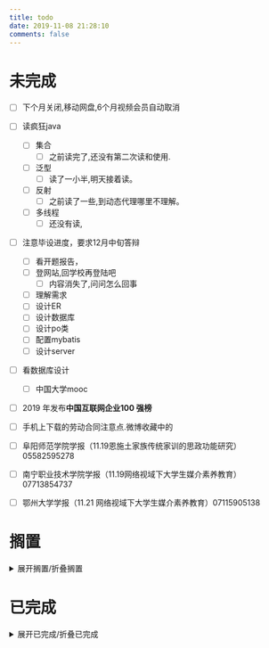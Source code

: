 ```yaml
---
title: todo
date: 2019-11-08 21:28:10
comments: false
---
```

# 未完成
- [ ] 下个月关闭,移动网盘,6个月视频会员自动取消
- [ ] 读疯狂java
    - [ ] 集合
        - [ ] 之前读完了,还没有第二次读和使用.
    - [ ] 泛型
        - [ ] 读了一小半,明天接着读。
    - [ ] 反射
        - [ ] 之前读了一些,到动态代理哪里不理解。
    - [ ] 多线程
        - [ ] 还没有读,
- [ ] 注意毕设进度，要求12月中旬答辩
    - [ ] 看开题报告，
    - [ ] 登网站,回学校再登陆吧
        - [ ] 内容消失了,问问怎么回事
    - [ ] 理解需求
    - [ ] 设计ER
    - [ ] 设计数据库
    - [ ] 设计po类
    - [ ] 配置mybatis
    - [ ] 设计server
- [ ] 看数据库设计
    - [ ] 中国大学mooc


- [ ] 2019 年发布**中国互联网企业100 强榜**
- [ ] 手机上下载的劳动合同注意点.微博收藏中的
- [ ] 阜阳师范学院学报（11.19恩施土家族传统家训的思政功能研究）05582595278
- [ ] 南宁职业技术学院学报（11.19网络视域下大学生媒介素养教育）07713854737
- [ ] 鄂州大学学报（11.21 网络视域下大学生媒介素养教育）07115905138


# 搁置
<details><summary>展开搁置/折叠搁置</summary>

- [ ] eclipse画er图
    - [ ] 下载插件
- [ ] idea画er图
- [ ] Navicat画ER图.
    - [ ] 根据E-R图生成表
- [ ] 还钱
    - [ ] 已经还了,等审核.明天看看审核通过了没
- [ ] 谷歌收录 https://jactor-sue.github.io/zh-CN/how-blog-on-githubpages-can-be-searched-by-google/
- [ ] 写使用Gitalk评论系统的文档.
- [ ] [NexT SEO设置](https://theme-next.org/docs/theme-settings/seo)
    - [ ] [必应收录](https://www.bing.com/webmaster/home/dashboard/?url=https://lanlan2017.github.io/)
    - [ ] 谷歌收录
    - [ ] 百度收录
- [x] ubuntu中安装软件
    - [ ] 安装Mysql
    - [ ] 安装Navicat.
- [ ] 有空了解一下
- [ ] Linux和Window下打开一个文件的不同.
    - [ ] 修改标记即可
    - [ ] 先写个测试类
    - [ ] 打包，linux下运行

</details>

# 已完成
<details><summary>展开已完成/折叠已完成</summary>

## 2019年12月01日
- [x] 已经关闭那个移动云盘
- [x] 重装雷电模拟器
  - [x] 重装谷歌服务
  - [x] 重装VPN软件
- [x] 谷歌收录

## 2019年11月30
- [x] Termux上搭建Hexo博客
  - [x] 更新相关文章
  - [x] 经过不断尝试,发现能在外部存储中安装程序,只能在Termux中安装程序.
- [x] 添加`m date,m time,m dt`命令.
- [x] 改进m img命令,在没有默认提示文本的时候,添加提示文本
- [x] VScode Markdown插件

## 2019年11月29日
- [x] 修改毕设系统密码
- [x] 约会，送回学校
- [x] 设置必应站长工具
- [x] 安装站点目录插件

## 2019年11月28日
- [x] 电脑上使用安卓模拟器翻墙
    - [x] 安装雷电模拟器
        - [x] 安装谷歌框架
        - [x] 安装翻墙软件
        - [x] 登陆谷歌,
        - [x] 下载其他翻墙软件
        - [x] 导出模拟器中的软件
        - [x] 体验雷电模拟器

## 2019年11月27日
- [x] FM程序:错误
- [x] 删除tools页面的Git命令
- [x] 微软拼音使用,同步个性短语
- [x] 安装Linux子系统Ubuntu
- [x] Ubuntu子系统的图形化
    - [x] 图形化操作失败,有些需要的软件我没有安装完整,还是完整的虚拟机用起来方便
- [x] 使用Gitalk评论系统

## 2019年11月26日

- [x] 安装ubuntu
    - [x] 安装intellij IDEA Ultimate
        - [x] 运行Java
    - [x] 安装剪贴板工具xsel
- [x] 创建git命令简写Shell脚本
- [x] 安装Linux子系统
- [x] 解除Win10网速限制
- [x] 办理宽带,
- [x] 修改FM,只在安卓上显示摘要目录
- [x] 修改tools样式，按钮顶部内边距改小点

## 2019年11月25日
- [x] 洗衣服
- [x] 完善java遍历目录抽象
- [x] ubuntu上安装软件
    - [x] linux(ubuntu)如何安装软件
    - [x] 安装VSCode
        - [x] 安装VScode中文语言包.
        - [x] 在桌面创建VScode快捷方式。
    - [x] 安装中文输入法,
    - [x] 安装Java
    - [x] 使用阿里云源
        - [x] 更新程序.
    - [x] 安装git,
    - [x] node.js,
        - [x] npm使用淘宝源
    - [x] hexo,
        - [x] 搭建博客.

## 2019年11月24日
- [x] 修改文章
    - [x] 7.4.3 Java8新增的日期 时间包文章混乱
    - [x] 7.5 正则表达式
    - [x] 7.5.1 创建正则表达式
- [x] 安装virtualbox，
    - [x] 安装增强工具,
    - [x] 全屏,修复屏幕分辨率.
    - [x] 安装ubuntu
    - [x] 安装centos,
- [x] 完善tools，linksTOC,id加长点.生成脚本.
- [x] 修改FM程序,在more后面执行脚本.关闭程序.
- [x] 启动博客时,删除_post目录下的所有.html文件.

## 2019年11月23日
- [x] 约会
    - [x] 衣服，白帽子，水杯。
    - [x] 安装去广告插件,创建账号
- [x] 下载mysql安装程序,
    - [x] 安装mysql
- [ ] Navicat 画ER图,
    - [x] 激活Navicat

## 2019年11月22日
- [x] 安装vscode，markdown插件，
- [x] 安装vscode SQL格式化插件
- [x] 还钱
    - [x] 奇怪,老是说我订单有错误.截至时期为12月20日,上班时间打电话问问怎么回事.
        - [x] 我是昨天晚上八点钟换的,估计是下班时间不能还吧。

</details>
